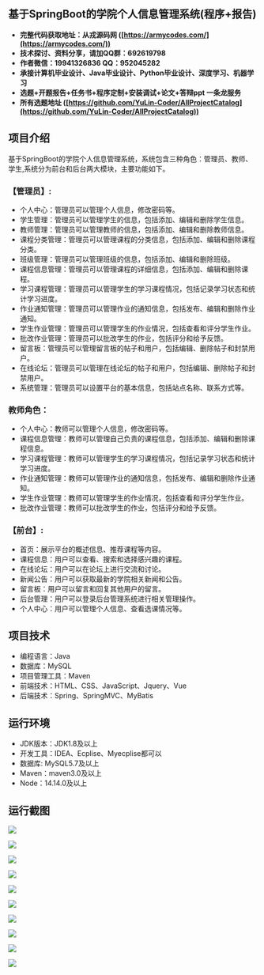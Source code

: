 ## 基于SpringBoot的学院个人信息管理系统(程序+报告)

- <b>完整代码获取地址：从戎源码网 ([https://armycodes.com/](https://armycodes.com/))</b>
- <b>技术探讨、资料分享，请加QQ群：692619798</b> 
- <b>作者微信：19941326836  QQ：952045282</b> 
- <b>承接计算机毕业设计、Java毕业设计、Python毕业设计、深度学习、机器学习</b>
- <b>选题+开题报告+任务书+程序定制+安装调试+论文+答辩ppt 一条龙服务</b>
- <b>所有选题地址 ([https://github.com/YuLin-Coder/AllProjectCatalog](https://github.com/YuLin-Coder/AllProjectCatalog)) </b>

## 项目介绍
基于SpringBoot的学院个人信息管理系统，系统包含三种角色：管理员、教师、学生,系统分为前台和后台两大模块，主要功能如下。

### 【管理员】:
- 个人中心：管理员可以管理个人信息，修改密码等。
- 学生管理：管理员可以管理学生的信息，包括添加、编辑和删除学生信息。
- 教师管理：管理员可以管理教师的信息，包括添加、编辑和删除教师信息。
- 课程分类管理：管理员可以管理课程的分类信息，包括添加、编辑和删除课程分类。
- 班级管理：管理员可以管理班级的信息，包括添加、编辑和删除班级。
- 课程信息管理：管理员可以管理课程的详细信息，包括添加、编辑和删除课程。
- 学习课程管理：管理员可以管理学生的学习课程情况，包括记录学习状态和统计学习进度。
- 作业通知管理：管理员可以管理作业的通知信息，包括发布、编辑和删除作业通知。
- 学生作业管理：管理员可以管理学生的作业情况，包括查看和评分学生作业。
- 批改作业管理：管理员可以批改学生的作业，包括评分和给予反馈。
- 留言板：管理员可以管理留言板的帖子和用户，包括编辑、删除帖子和封禁用户。
- 在线论坛：管理员可以管理在线论坛的帖子和用户，包括编辑、删除帖子和封禁用户。
- 系统管理：管理员可以设置平台的基本信息，包括站点名称、联系方式等。

### 教师角色：
- 个人中心：教师可以管理个人信息，修改密码等。
- 课程信息管理：教师可以管理自己负责的课程信息，包括添加、编辑和删除课程信息。
- 学习课程管理：教师可以管理学生的学习课程情况，包括记录学习状态和统计学习进度。
- 作业通知管理：教师可以管理作业的通知信息，包括发布、编辑和删除作业通知。
- 学生作业管理：教师可以管理学生的作业情况，包括查看和评分学生作业。
- 批改作业管理：教师可以批改学生的作业，包括评分和给予反馈。

### 【前台】:
- 首页：展示平台的概述信息、推荐课程等内容。
- 课程信息：用户可以查看、搜索和选择感兴趣的课程。
- 在线论坛：用户可以在论坛上进行交流和讨论。
- 新闻公告：用户可以获取最新的学院相关新闻和公告。
- 留言板：用户可以留言和回复其他用户的留言。
- 后台管理：用户可以登录后台管理系统进行相关管理操作。
- 个人中心：用户可以管理个人信息、查看选课情况等。

## 项目技术
- 编程语言：Java
- 数据库：MySQL
- 项目管理工具：Maven
- 前端技术：HTML、CSS、JavaScript、Jquery、Vue
- 后端技术：Spring、SpringMVC、MyBatis

## 运行环境
- JDK版本：JDK1.8及以上
- 开发工具：IDEA、Ecplise、Myecplise都可以
- 数据库: MySQL5.7及以上
- Maven：maven3.0及以上
- Node：14.14.0及以上

## 运行截图
![](screenshot/1.png)

![](screenshot/2.png)

![](screenshot/3.png)

![](screenshot/4.png)

![](screenshot/5.png)

![](screenshot/6.png)

![](screenshot/7.png)

![](screenshot/8.png)

![](screenshot/9.png)

![](screenshot/10.png)
